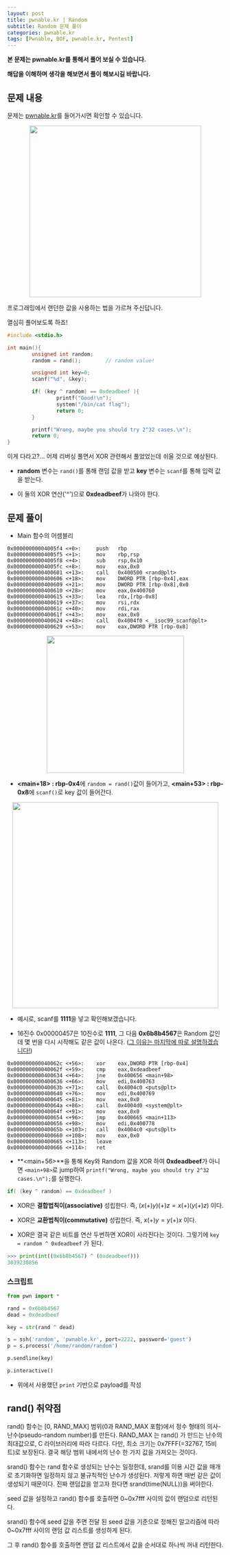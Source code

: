```yaml
---
layout: post
title: pwnable.kr | Random
subtitle: Random 문제 풀이
categories: pwnable.kr
tags: [Pwnable, BOF, pwnable.kr, Pentest]
---
```


**본 문제는 pwnable.kr를 통해서 풀어 보실 수 있습니다.**

**해답을 이해하며 생각을 해보면서 풀이 해보시길 바랍니다.**

## 문제 내용

문제는 <a href = "https://pwnable.kr/play.php">pwnable.kr</a>를 들어가시면 확인할 수 있습니다.

<p align="center">
<img src ="https://user-images.githubusercontent.com/78135526/181879900-5f962cb3-24fb-45c9-85eb-96ec857bb601.png" width = 400>
</p>

프로그래밍에서 랜던한 값을 사용하는 법을 가르쳐 주신답니다.

열심히 풀어보도록 하죠!

```C
#include <stdio.h>

int main(){
        unsigned int random;
        random = rand();        // random value!

        unsigned int key=0;
        scanf("%d", &key);

        if( (key ^ random) == 0xdeadbeef ){
                printf("Good!\n");
                system("/bin/cat flag");
                return 0;
        }

        printf("Wrong, maybe you should try 2^32 cases.\n");
        return 0;
}
```

이게 다라고?... 어제 리버싱 풀면서 XOR 관련해서 풀었었는데 쉬울 것으로 예상된다.

* **random** 변수는 `rand()`를 통해 랜덤 값을 받고 **key** 변수는 `scanf`를 통해 입력 값을 받는다. 

* 이 둘의 XOR 연산('^')으로 **0xdeadbeef**가 나와야 한다.

## 문제 풀이

* Main 함수의 어셈블리

```armasm
0x00000000004005f4 <+0>:     push   rbp
0x00000000004005f5 <+1>:     mov    rbp,rsp
0x00000000004005f8 <+4>:     sub    rsp,0x10
0x00000000004005fc <+8>:     mov    eax,0x0
0x0000000000400601 <+13>:    call   0x400500 <rand@plt>
0x0000000000400606 <+18>:    mov    DWORD PTR [rbp-0x4],eax
0x0000000000400609 <+21>:    mov    DWORD PTR [rbp-0x8],0x0
0x0000000000400610 <+28>:    mov    eax,0x400760
0x0000000000400615 <+33>:    lea    rdx,[rbp-0x8]
0x0000000000400619 <+37>:    mov    rsi,rdx
0x000000000040061c <+40>:    mov    rdi,rax
0x000000000040061f <+43>:    mov    eax,0x0
0x0000000000400624 <+48>:    call   0x4004f0 <__isoc99_scanf@plt>
0x0000000000400629 <+53>:    mov    eax,DWORD PTR [rbp-0x8]
```

<p align="center">
<img src ="https://user-images.githubusercontent.com/78135526/181887892-0a70ba4c-b109-41e4-8383-4bf0745de1b4.png" width = 320>
</p>

* **<main+18> : rbp-0x4**에 `random = rand()`값이 들어가고, **<main+53> : rbp-0x8**에 `scanf()`로 key 값이 들어간다.

<p align="center">
<img src ="https://user-images.githubusercontent.com/78135526/181892583-5629548a-3772-494d-bba6-3e1abf98d329.png" width = 480>
</p>

* 예시로, scanf를 **1111**을 넣고 확인해보겠습니다.

* 16진수 0x00000457은 10진수로 **1111**, 그 다음 **0x6b8b4567**은 Random 값인데 몇 번을 다시 시작해도 같은 값이 나온다. (<u>그 이유는 마지막에 따로 설명하겠습니다!</u>)


```armasm
0x000000000040062c <+56>:    xor    eax,DWORD PTR [rbp-0x4]
0x000000000040062f <+59>:    cmp    eax,0xdeadbeef
0x0000000000400634 <+64>:    jne    0x400656 <main+98>
0x0000000000400636 <+66>:    mov    edi,0x400763
0x000000000040063b <+71>:    call   0x4004c0 <puts@plt>
0x0000000000400640 <+76>:    mov    edi,0x400769
0x0000000000400645 <+81>:    mov    eax,0x0
0x000000000040064a <+86>:    call   0x4004d0 <system@plt>
0x000000000040064f <+91>:    mov    eax,0x0
0x0000000000400654 <+96>:    jmp    0x400665 <main+113>
0x0000000000400656 <+98>:    mov    edi,0x400778
0x000000000040065b <+103>:   call   0x4004c0 <puts@plt>
0x0000000000400660 <+108>:   mov    eax,0x0
0x0000000000400665 <+113>:   leave
0x0000000000400666 <+114>:   ret
```
* **<main+56>**을 통해 Key와 Random 값을 XOR 하여 **0xdeadbeef**가 아니면 `<main+98>`로 jump하여 `printf("Wrong, maybe you should try 2^32 cases.\n");`를 실행한다.

```C
if( (key ^ random) == 0xdeadbeef )
```

* ​XOR은 **결합법칙이(associative)** 성립한다.​ 즉, $(x (+) y) (+) z = x (+) (y (+) z)$ 이다.

* XOR은 **교환법칙이(commutative)** 성립한다. 즉, $x (+) y = y (+) x$ 이다.

* XOR은 결국 같은 비트를 연산 두번하면 XOR이 사라진다는 것이다. 그렇기에 `key = random ^ 0xdeadbeef` 가 된다.

```Python
>>> print(int((0x6b8b4567) ^ (0xdeadbeef)))
3039230856
```

### 스크립트

```Python
from pwn import *

rand = 0x6b8b4567
dead = 0xdeadbeef

key = str(rand ^ dead)

s = ssh('random', 'pwnable.kr', port=2222, password='guest')
p = s.process('/home/random/random')

p.sendline(key)

p.interactive()
```

* 위에서 사용했던 `print` 기반으로 payload를 작성

## rand() 취약점

rand() 함수는 [0, RAND_MAX] 범위(0과 RAND_MAX 포함)에서 정수 형태의 의사-난수(pseudo-random number)를 만든다. RAND_MAX 는 rand() 가 만드는 난수의 최대값으로, C 라이브러리에 따라 다르다. 다만, 최소 크기는 0x7FFF(=32767, 15비트)로 보장된다. 결국 해당 범위 내에서의 난수 한 가지 값을 가져오는 것이다.

srand() 함수는 rand 함수로 생성되는 난수는 일정한데, srand를 이용 시간 값을 매개로 초기화하면 일정하지 않고 불규칙적인 난수가 생성된다.
저렇게 하면 매번 같은 값이 생성되기 때문이다. 진짜 랜덤값을 얻고자 한다면 srand(time(NULL))을 써야한다.

seed 값을 설정하고 rand() 함수를 호출하면 0~0x7fff 사이의 값이 랜덤으로 리턴된다.

srand() 함수에 seed 값을 주면 전달 된 seed 값을 기준으로 정해진 알고리즘에 따라 0~0x7fff 사이의 랜덤 값 리스트를 생성하게 된다.

그 후 rand() 함수를 호출하면 랜덤 값 리스트에서 값을 순서대로 하나씩 꺼내 리턴한다.